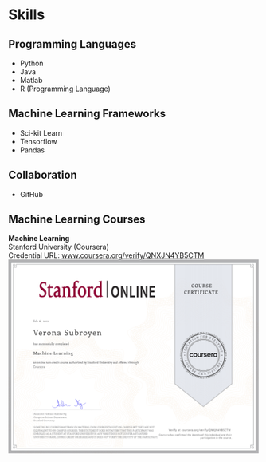 # Skills

## Programming Languages
- Python
- Java
- Matlab
- R (Programming Language)

## Machine Learning Frameworks
- Sci-kit Learn
- Tensorflow
- Pandas

## Collaboration
- GitHub

## Machine Learning Courses
**Machine Learning** \
Stanford University (Coursera)\
Credential URL: www.coursera.org/verify/QNXJN4YB5CTM 
\
![Machine Learning Certificate](https://raw.githubusercontent.com/TranquilCreator/machine-learning-portfolio/main/_includes/images/Machine_Learning_Stanford_Verona_Subroyen.png)
